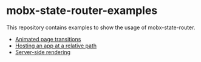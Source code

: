 mobx-state-router-examples
==========================

This repository contains examples to show the usage of mobx-state-router.

- [Animated page transitions](./animated-transitions)
- [Hosting an app at a relative path](./relative-paths)
- [Server-side rendering](./ssr)
